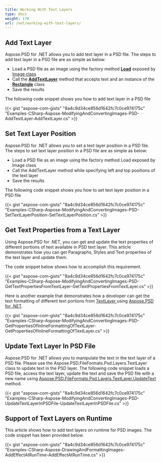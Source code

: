 ```yaml
---
title: Working With Text Layers
type: docs
weight: 170
url: /net/working-with-text-layers/
---
```


## **Add Text Layer**
Aspose.PSD for .NET allows you to add text layer in a PSD file. The steps to add text layer in a PSD file are as simple as below:

- Load a PSD file as an image using the factory method [**Load**](https://reference.aspose.com/psd/net/aspose.psd/image/methods/load/index) exposed by [Image class](https://reference.aspose.com/psd/net/aspose.psd/image)
- Call the [**AddTextLayer**](https://reference.aspose.com/psd/net/aspose.psd.fileformats.psd/psdimage/methods/addtextlayer) method that accepts text and an instance of the [**Rectangle**](https://reference.aspose.com/psd/net/aspose.psd/rectangle) class
- Save the results

The following code snippet shows you how to add text layer in a PSD file

{{< gist "aspose-com-gists" "8a4c9d34ce856d1642fc7c0ce974175c" "Examples-CSharp-Aspose-ModifyingAndConvertingImages-PSD-AddTextLayer-AddTextLayer.cs" >}}

## **Set Text Layer Position**
Aspose.PSD for .NET allows you to set a text layer position in a PSD file. The steps to set text layer position in a PSD file are as simple as below:

- Load a PSD file as an image using the factory method Load exposed by Image class
- Call the AddTextLayer method while specifying left and top positions of the text layer
- Save the results

The following code snippet shows you how to set text layer position in a PSD file

{{< gist "aspose-com-gists" "8a4c9d34ce856d1642fc7c0ce974175c" "Examples-CSharp-Aspose-ModifyingAndConvertingImages-PSD-SetTextLayerPosition-SetTextLayerPosition.cs" >}}
## **Get Text Properties from a Text Layer**
Using Aspose.PSD for .NET, you can get and update the text properties of different portions of text available in PSD text layer. This article demonstrates how you can get Paragraphs, Styles and Text properties of the text layer and update them.

The code snippet below shows how to accomplish this requirement.


{{< gist "aspose-com-gists" "8a4c9d34ce856d1642fc7c0ce974175c" "Examples-CSharp-Aspose-ModifyingAndConvertingImages-PSD-GetTextPropertiesFromTextLayer-GetTextPropertiesFromTextLayer.cs" >}}


Here is another example that demonstrates how a developer can get the text formatting of different text portions from [TextLayer ](https://reference.aspose.com/net/psd/aspose.psd.fileformats.psd.layers/textlayer)using [Aspose.PSD for .NET](https://products.aspose.com/psd/net).

{{< gist "aspose-com-gists" "8a4c9d34ce856d1642fc7c0ce974175c" "Examples-CSharp-Aspose-ModifyingAndConvertingImages-PSD-GetPropertiesOfInlineFormattingOfTextLayer-GetPropertiesOfInlineFormattingOfTextLayer.cs" >}}
## **Update Text Layer In PSD File**
Aspose.PSD for .NET allows you to manipulate the text in the text layer of a PSD file. Please use the Aspose.PSD.FileFormats.Psd.Layers.TextLayer class to update text in the PSD layer. The following code snippet loads a PSD file, access the text layer, update the text and save the PSD file with a new name using [Aspose.PSD.FileFormats.Psd.Layers.TextLayer.UpdateText](https://reference.aspose.com/psd/net/aspose.psd.fileformats.psd.layers/textlayer/methods/updatetext/index) method.


{{< gist "aspose-com-gists" "8a4c9d34ce856d1642fc7c0ce974175c" "Examples-CSharp-Aspose-ModifyingAndConvertingImages-PSD-UpdateTextLayerInPSDFile-UpdateTextLayerInPSDFile.cs" >}}
## **Support of Text Layers on Runtime**
This article shows how to add text layers on runtime for PSD images. The code snippet has been provided below.


{{< gist "aspose-com-gists" "8a4c9d34ce856d1642fc7c0ce974175c" "Examples-CSharp-Aspose-DrawingAndFormattingImages-AddEffectAtRunTime-AddEffectAtRunTime.cs" >}}
